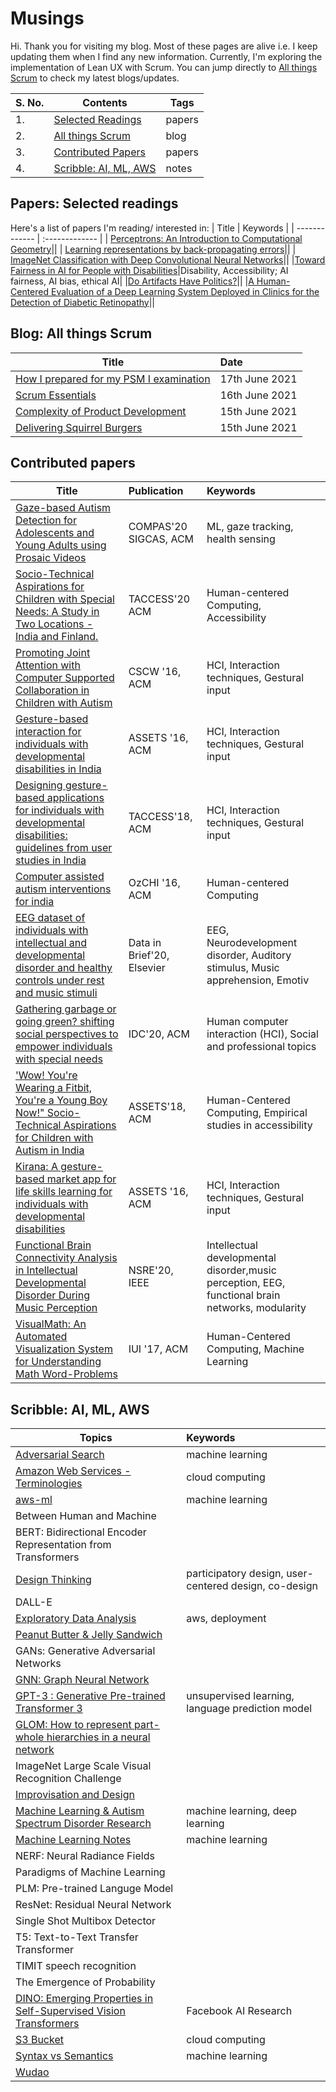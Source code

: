 # Musings 

Hi. Thank you for visiting my blog. Most of these pages are alive i.e. I keep updating them when I find any new information. Currently, I'm exploring the implementation of Lean UX with Scrum. You can jump directly to [All things Scrum](https://github.com/blessinvarkey/musings#blog-all-things-scrum) to check my latest blogs/updates. 

| S. No. | Contents | Tags |
| ------------- | ------------- |------------- |  
| 1. | [Selected Readings](https://github.com/blessinvarkey/musings#papers-selected-readings) | papers | 
| 2. | [All things Scrum](https://github.com/blessinvarkey/musings#blog-all-things-scrum)| blog|
| 3. | [Contributed Papers](https://github.com/blessinvarkey/musings#contributed-papers)| papers|
| 4. | [Scribble: AI, ML, AWS](https://github.com/blessinvarkey/musings#scribble-ai-ml-aws)| notes|

## Papers: Selected readings
Here's a list of papers I'm reading/ interested in:
| Title        | Keywords |
| ------------- | :------------- | 
| [Perceptrons: An Introduction to Computational Geometry](https://mitpress.mit.edu/books/perceptrons)||
| [Learning representations by back-propagating errors](https://www.nature.com/articles/323533a0)||
| [ImageNet Classification with Deep Convolutional Neural Networks](https://papers.nips.cc/paper/2012/file/c399862d3b9d6b76c8436e924a68c45b-Paper.pdf)||
|[Toward Fairness in AI for People with Disabilities](https://arxiv.org/abs/1907.02227)|Disability, Accessibility; AI fairness, AI bias, ethical AI|
|[Do Artifacts Have Politics?](https://nissenbaum.tech.cornell.edu/papers/Winner.pdf)||
|[A Human-Centered Evaluation of a Deep Learning System Deployed in Clinics for the Detection of Diabetic Retinopathy](https://dl.acm.org/doi/abs/10.1145/3313831.3376718)||

## Blog: All things Scrum
| Title        | Date |
| ------------- | :------------- | 
| [How I prepared for my PSM I examination](https://github.com/blessinvarkey/musings/blob/main/posts/Scrum/17-06-2021-psm-1-certification.md)| 17th June 2021|
| [Scrum Essentials](https://github.com/blessinvarkey/musings/blob/main/posts/Scrum/16-06-2021-scrum-essentials.md) | 16th June 2021 | 
| [Complexity of Product Development](https://github.com/blessinvarkey/musings/blob/main/posts/Scrum/15-06-2021-complexity-of-product-development.md) | 15th June 2021 | 
| [Delivering Squirrel Burgers](https://github.com/blessinvarkey/musings/blob/main/posts/Scrum/15-06-2021-scrum-1-squirrel-burgers.md) | 15th June 2021 | 



## Contributed papers
| Title        | Publication | Keywords |
| ------------- | :------------- | :------------- | 
|[Gaze-based Autism Detection for Adolescents and Young Adults using Prosaic Videos](https://arxiv.org/pdf/2005.12951.pdf)| COMPAS'20 SIGCAS, ACM |ML, gaze tracking, health sensing|
|[Socio-Technical Aspirations for Children with Special Needs: A Study in Two Locations - India and Finland.](https://dl.acm.org/doi/abs/10.1145/3396076)| TACCESS'20 ACM |Human-centered Computing, Accessibility |
|[Promoting Joint Attention with Computer Supported Collaboration in Children with Autism](https://dl.acm.org/doi/abs/10.1145/2818048.2819930)|CSCW '16, ACM|HCI, Interaction techniques, Gestural input|
|[Gesture-based interaction for individuals with developmental disabilities in India](https://dl.acm.org/doi/abs/10.1145/2982142.2982166)|ASSETS '16, ACM|HCI, Interaction techniques, Gestural input|
|[Designing gesture-based applications for individuals with developmental disabilities: guidelines from user studies in India](https://dl.acm.org/doi/abs/10.1145/3161710)|TACCESS'18, ACM|HCI, Interaction techniques, Gestural input|
|[Computer assisted autism interventions for india](https://dl.acm.org/doi/abs/10.1145/3010915.3011007)|OzCHI '16, ACM|Human-centered Computing|
|[EEG dataset of individuals with intellectual and developmental disorder and healthy controls under rest and music stimuli](https://www.sciencedirect.com/science/article/pii/S2352340920303826)|Data in Brief'20, Elsevier|EEG, Neurodevelopment disorder, Auditory stimulus, Music apprehension, Emotiv|
|[Gathering garbage or going green? shifting social perspectives to empower individuals with special needs](https://dl.acm.org/doi/abs/10.1145/3392063.3394394)| IDC'20, ACM|Human computer interaction (HCI), Social and professional topics|
|['Wow! You're Wearing a Fitbit, You're a Young Boy Now!" Socio-Technical Aspirations for Children with Autism in India](https://dl.acm.org/doi/abs/10.1145/3234695.3239329)|ASSETS'18, ACM|Human-Centered Computing, Empirical studies in accessibility|
|[Kirana: A gesture-based market app for life skills learning for individuals with developmental disabilities](https://dl.acm.org/doi/abs/10.1145/2982142.2982149)|ASSETS '16, ACM|HCI, Interaction techniques, Gestural input|
|[Functional Brain Connectivity Analysis in Intellectual Developmental Disorder During Music Perception](https://ieeexplore.ieee.org/abstract/document/9201163/)|  NSRE'20, IEEE|Intellectual developmental disorder,music perception, EEG, functional brain networks, modularity|
|[VisualMath: An Automated Visualization System for Understanding Math Word-Problems](https://dl.acm.org/doi/abs/10.1145/3030024.3040989)|IUI '17, ACM|Human-Centered Computing, Machine Learning|

## Scribble: AI, ML, AWS
| Topics        | Keywords |
| ------------- | :------------- | 
| [Adversarial Search](https://github.com/blessinvarkey/musings/blob/main/posts/notes-from-russell-norvig.md)| machine learning |
| [Amazon Web Services - Terminologies](https://github.com/blessinvarkey/musings/blob/main/posts/aws-vocabulary.md)|cloud computing|
| [aws-ml](posts/aws/aws.md) |machine learning|
| Between Human and Machine||
| BERT: Bidirectional Encoder Representation from Transformers ||
| [Design Thinking](https://github.com/blessinvarkey/blog/blob/main/posts/design-thinking.md)|participatory design, user-centered design, co-design |
| DALL-E | |
| [Exploratory Data Analysis](https://github.com/blessinvarkey/musings/blob/main/posts/Exploratory-Data-Analysis.md)| aws, deployment |
| [Peanut Butter & Jelly Sandwich](http://static.zerorobotics.mit.edu/docs/team-activities/ProgrammingPeanutButterAndJelly.pdf)| |
| GANs: Generative Adversarial Networks ||
| [GNN: Graph Neural Network](https://dataflowr.github.io/website/modules/graph1/) | |
| [GPT-3 : Generative Pre-trained Transformer 3](posts/GPT-3.md) | unsupervised learning, language prediction model |
| [GLOM: How to represent part-whole hierarchies in a neural network](https://arxiv.org/pdf/2102.12627.pdf)||
| ImageNet Large Scale Visual Recognition Challenge ||
| [Improvisation and Design](https://www.researchgate.net/publication/221516785_Improvisation_principles_and_techniques_for_design) ||
| [Machine Learning & Autism Spectrum Disorder Research](https://github.com/blessinvarkey/musings/blob/main/posts/ml-asd-dl.md)|machine learning, deep learning|
| [Machine Learning Notes](https://github.com/blessinvarkey/musings/blob/main/posts/ML-notes.md)| machine learning |
| NERF: Neural Radiance Fields | |
| Paradigms of Machine Learning |  |
| PLM: Pre-trained Languge Model | | 
| ResNet: Residual Neural Network | | 
| Single Shot Multibox Detector | |
| T5: Text-to-Text Transfer Transformer ||
| TIMIT speech recognition ||
| The Emergence of Probability ||
| [DINO: Emerging Properties in Self-Supervised Vision Transformers](https://ai.facebook.com/blog/dino-paws-computer-vision-with-self-supervised-transformers-and-10x-more-efficient-training) |Facebook AI Research|
| [S3 Bucket](https://github.com/blessinvarkey/musings/blob/main/posts/S3-simple-storage-service.md)| cloud computing|
| [Syntax vs Semantics](https://github.com/blessinvarkey/musings/blob/main/posts/Syntax-vs-Semantics.md)| machine learning |
| [Wudao](https://en.pingwest.com/a/8693)||



